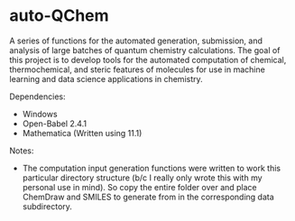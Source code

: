 # auto-QChem

A series of functions for the automated generation, submission, and analysis of large batches of quantum chemistry calculations. The goal of this project is to develop tools for the automated computation of chemical, thermochemical, and steric features of molecules for use in machine learning and data science applications in chemistry.

Dependencies:
- Windows
- Open-Babel 2.4.1
- Mathematica (Written using 11.1)

Notes:
- The computation input generation functions were written to work this particular directory structure (b/c I really only wrote this with my personal use in mind). So copy the entire folder over and place ChemDraw and SMILES to generate from in the corresponding data subdirectory.
